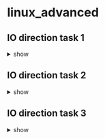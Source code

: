 # linux_advanced

## IO direction task 1 

<details><summary>show</summary>
<p>

```bash
  1. 
  2. run ifconfig command store output from line number  2 to 5 in a file io.txt under Desktop folder 
  3. count number of character in io.txt and store back in the same file 
  4. make sure file has all the content from point 1 to 2  
  5. copy io.txt to /mnt/
  6. change owner of /mnt/io.txt as root 
  7. group of this file must be koolgrp 
```

</p>
</details>

## IO direction task 2

<details><summary>show</summary>
<p>

```bash
  1. 
  2. complete this task uisng non root user
  3. store all the rows of /etc/passwd file into myshell.txt under Desktop 
  4. every row must contain  bash  
  5. copy io.txt to /mnt/
  6. change owner of /mnt/io.txt as root 
  7. group of this file must be koolgrp 
```

</p>
</details>

## IO direction task 3

<details><summary>show</summary>
<p>

```bash
  1. 
  2. complete this task uisng non root user
  3. store all the rows of /etc/passwd file into myshell.txt under /tmp/ which matches given conditions 
  4. every row must contain  root OR  shutdown  as exact words  
  5. now put this myshell.txt file in such a location so that it must follow below given condition you can root for this line if required
  6. now create new user named autouser1 
  7. autouser1 home directory must be /opt/autouser1 automatically
  8. when you check autouser1 home directory it must contain myshell.txt file
  9. Please note that step 7 and step 8 must happen automatically once you create user 
```

</p>
</details>

